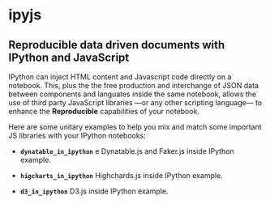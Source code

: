 # ipyjs
## Reproducible data driven documents with IPython and JavaScript
IPython can inject HTML content and Javascript code directly on a notebook. This, plus the the free production and interchange of JSON data between components and languates inside the same notebook, allows the use of third party JavaScript libraries &mdash;or any other scripting language&mdash; to enhance the **Reproducible** capabilities of your notebook.

Here are some unitary examples to help you mix and match some important JS libraries with your IPython notebooks:

* **`dynatable_in_ipython`** e Dynatable.js and Faker.js inside IPython example.

* **`higcharts_in_ipython`** Highchards.js inside IPython example.

* **`d3_in_ipython`** D3.js inside IPython example.
